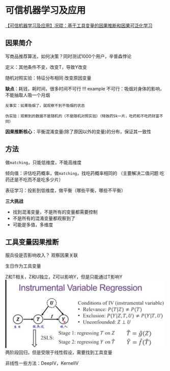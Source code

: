 # 可信机器学习及应用
[【可信机器学习及应用】况琨：基于工具变量的因果推断和因果可泛化学习](https://www.bilibili.com/video/BV1ZF411Q7pE/?spm_id_from=333.1007.top_right_bar_window_history.content.click&vd_source=65c7b04cdd9f63be66a087d3a14b971e)

## 因果简介
写商品推荐算法，如何决策？同时测试1000个用户，辛普森悖论

定义：其他条件不变，改变T，导致Y改变

随机对照实验：特征分布相同 改变原因变量

**缺点**：耗钱，耗时间，很多时间不可行
!!! example
    不可行：吸烟对身体的影响，不能抽取人吸一个月烟

    反事实：如果吸烟了，就观察不到不吸烟的状态

    伪实验：观察到的数据不是随机的（不是随机对照实验）（特效药5k一片，吃药和不吃药财富不同）

**因果推断核心**：平衡混淆变量(除了原因以外的变量)的分布，保证其一致性

## 方法
做`matching`，只能低维度，不能高维度

倾向值：评估吃药概率，做`matching`，找吃药概率相同的 （主要解决二值问题 吃药还是不吃而不是吃多少片）

表征学习：投影到低维度，做平衡（哪些平衡，哪些不平衡）

**三大挑战**
- 找到混淆变量，不是所有的变量都需要控制
- 不是所有的混淆变量都观察到了
- 可能是多值，多维度

## 工具变量因果推断
服兵役是否影响收入？ 观察因果关联

生日作为工具变量

Z和T相关，Z和U独立，Z可以影响Y，但是只能通过T影响Y
![](images/2024-07-16-09-01-55.png)
两阶段回归，但是受限于线性假设，需要找到工具变量

非线性一些方法：DeepIV，KernelIV